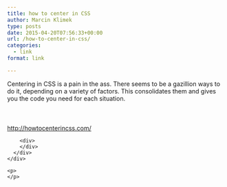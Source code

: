 ```yaml
---
title: how to center in CSS
author: Marcin Klimek
type: posts
date: 2015-04-20T07:56:33+00:00
url: /how-to-center-in-css/
categories:
  - link
format: link

---
```

<div dir="ltr">
  Centering in CSS is a pain in the ass. There seems to be a gazillion ways to do it, depending on a variety of factors. This consolidates them and gives you the code you need for each situation.</p> 
  
  <div>
    <span style="color:rgb(74,74,74);font-family:Lato,sans-serif;font-size:medium;line-height:24px;background-color:rgb(247,247,247)"><br /></span>
  </div>
  
  <p>
    <a href="http://howtocenterincss.com/"><a href="http://howtocenterincss.com/" >http://howtocenterincss.com/</a></a><br clear="all" />
  </p>
  
  <div>
    <div class="gmail_signature">
      <div dir="ltr">
        <div>
        </div>
        
        <div>
        </div>
      </div>
    </div>
  </div>
  
  <p>
    </div> 
    
    <p>
    </p>